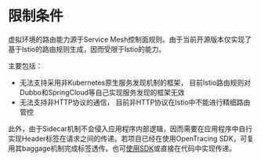 # 限制条件

虚拟环境的路由能力源于Service Mesh控制面规则。由于当前开源版本仅实现了基于Istio的路由规则生成，因而受限于Istio的能力。

主要包括：

- 无法支持采用非Kubernetes原生服务发现机制的框架， 目前Istio路由规则对Dubbo和SpringCloud等自己实现服务发现的框架无效
- 无法支持非HTTP协议的通信， 目前非HTTP协议在Istio中不能进行精细路由管控

此外，由于Sidecar机制不会侵入应用程序内部逻辑，因而需要在应用程序中自行实现Header标签在请求之间的传递。若项目已经在使用OpenTracing SDK，可复用其baggage机制完成标签透传。也可[使用SDK](use-sdk.md)或直接在代码中实现传递。
